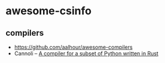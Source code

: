 # awesome-csinfo

## compilers 
- https://github.com/aalhour/awesome-compilers
- Cannoli – [A compiler for a subset of Python written in Rust ](https://github.com/joncatanio/cannoli)
